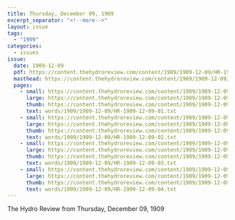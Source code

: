 ```yaml
---
title: Thursday, December 09, 1909
excerpt_separator: "<!--more-->"
layout: issue
tags:
  - "1909"
categories:
  - issues
issue:
  date: 1909-12-09
  pdf: https://content.thehydroreview.com/content/1909/1909-12-09/HR-1909-12-09.pdf
  masthead: https://content.thehydroreview.com/content/1909/1909-12-09/masthead/HR-1909-12-09.jpg
  pages:
    - small: https://content.thehydroreview.com/content/1909/1909-12-09/small/HR-1909-12-09-01.jpg
      large: https://content.thehydroreview.com/content/1909/1909-12-09/large/HR-1909-12-09-01.jpg
      thumb: https://content.thehydroreview.com/content/1909/1909-12-09/thumbnails/HR-1909-12-09-01.jpg
      text: words/1909/1909-12-09/HR-1909-12-09-01.txt
    - small: https://content.thehydroreview.com/content/1909/1909-12-09/small/HR-1909-12-09-02.jpg
      large: https://content.thehydroreview.com/content/1909/1909-12-09/large/HR-1909-12-09-02.jpg
      thumb: https://content.thehydroreview.com/content/1909/1909-12-09/thumbnails/HR-1909-12-09-02.jpg
      text: words/1909/1909-12-09/HR-1909-12-09-02.txt
    - small: https://content.thehydroreview.com/content/1909/1909-12-09/small/HR-1909-12-09-03.jpg
      large: https://content.thehydroreview.com/content/1909/1909-12-09/large/HR-1909-12-09-03.jpg
      thumb: https://content.thehydroreview.com/content/1909/1909-12-09/thumbnails/HR-1909-12-09-03.jpg
      text: words/1909/1909-12-09/HR-1909-12-09-03.txt
    - small: https://content.thehydroreview.com/content/1909/1909-12-09/small/HR-1909-12-09-04.jpg
      large: https://content.thehydroreview.com/content/1909/1909-12-09/large/HR-1909-12-09-04.jpg
      thumb: https://content.thehydroreview.com/content/1909/1909-12-09/thumbnails/HR-1909-12-09-04.jpg
      text: words/1909/1909-12-09/HR-1909-12-09-04.txt
---
```


The Hydro Review from Thursday, December 09, 1909

<!--more-->

